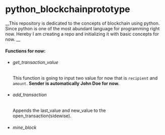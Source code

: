 # python_blockchainprototype

__This repository is dedicated to the concepts of blockchain using python. Since python is one of the most abundant language for programming right now. Hereby I am creating a repo and initializing it with basic concepts for now. __

#### Functions for now:

* ###### get_transaction_value
  This function is going to input two value for now that is `recipient` and `amount`. __Sender is automatically John Doe for now.__
  
* ###### add_transaction
  Appends the last_value and new_value to the open_transaction(sidewise).
  
* ###### mine_block
  
  
